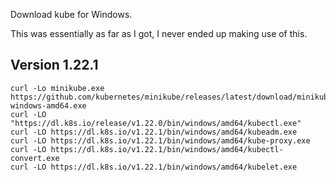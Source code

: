 Download kube for Windows.

This was essentially as far as I got, I never ended up making use of this.

## Version 1.22.1
```
curl -Lo minikube.exe https://github.com/kubernetes/minikube/releases/latest/download/minikube-windows-amd64.exe
curl -LO "https://dl.k8s.io/release/v1.22.0/bin/windows/amd64/kubectl.exe"
curl -LO https://dl.k8s.io/v1.22.1/bin/windows/amd64/kubeadm.exe
curl -LO https://dl.k8s.io/v1.22.1/bin/windows/amd64/kube-proxy.exe
curl -LO https://dl.k8s.io/v1.22.1/bin/windows/amd64/kubectl-convert.exe
curl -LO https://dl.k8s.io/v1.22.1/bin/windows/amd64/kubelet.exe
```